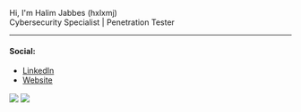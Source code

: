 Hi, I'm Halim Jabbes (hxlxmj)<br>
Cybersecurity Specialist | Penetration Tester

---

#### Social:
- [LinkedIn](https://www.linkedin.com/in/hxlxmj/)
- [Website](https://wezoom.ca)

<a>
  <img align="center" src="https://github-readme-stats.vercel.app/api?username=hxlxmjxbbxs&show_icons=true&theme=tokyonight" />
</a>
<a>
  <img align="center" src="https://github-readme-stats.vercel.app/api/top-langs/?username=hxlxmjxbbxs&layout=compact&show_icons=true&theme=tokyonight" />
</a>
